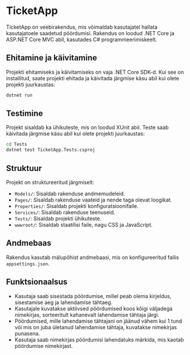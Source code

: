 # TicketApp

TicketApp on veebirakendus, mis võimaldab kasutajatel hallata kasutajatoele saadetud pöördumisi. Rakendus on loodud .NET Core ja ASP.NET Core MVC abil, kasutades C# programmeerimiskeelt.

## Ehitamine ja käivitamine

Projekti ehitamiseks ja käivitamiseks on vaja .NET Core SDK-d. Kui see on installitud, saate projekti ehitada ja käivitada järgmise käsu abil kui olete projekti juurkaustas:

```sh
dotnet run
```

## Testimine

Projekt sisaldab ka ühikuteste, mis on loodud XUnit abil. Teste saab käivitada järgmise käsu abil kui olete projekti juurkaustas:

```sh
cd Tests
dotnet test TicketApp.Tests.csproj
```

## Struktuur

Projekt on struktureeritud järgmiselt:

- `Models/`: Sisaldab rakenduse andmemudeleid.
- `Pages/`: Sisaldab rakenduse vaateid ja nende taga olevat loogikat.
- `Properties/`: Sisaldab projekti konfiguratsioonifaile.
- `Services/`: Sisaldab rakenduse teenuseid.
- `Tests/`: Sisaldab projekti ühikuteste.
- `wwwroot/`: Sisaldab staatilisi faile, nagu CSS ja JavaScript.

## Andmebaas

Rakendus kasutab mälupõhist andmebaasi, mis on konfigureeritud failis `appsettings.json`.

## Funktsionaalsus

- Kasutaja saab sisestada pöördumise, millel peab olema kirjeldus, sisestamise aeg ja lahendamise tähtaeg.
- Kasutajale kuvatakse aktiivsed pöördumised koos kõigi väljadega nimekirjas, sorteeritult kahanevalt lahendamise tähtaja järgi.
- Pöördumised, mille lahendamise tähtajani on jäänud vähem kui 1 tund või mis on juba ületanud lahendamise tähtaja, kuvatakse nimekirjas punasena.
- Kasutaja saab nimekirjas pöördumisi lahendatuks märkida, mis kaotab pöördumise nimekirjast.
